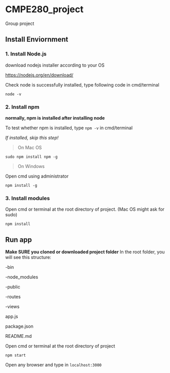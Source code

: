 # CMPE280_project
Group project
## Install Enviornment
### 1. Install Node.js

download nodejs installer according to your OS

https://nodejs.org/en/download/

Check node is successfully installed, type following code in cmd/terminal 
```
node -v
```

### 2. Install npm
**normally, npm is installed after installing node**

To test whether npm is installed, type `npm -v` in cmd/terminal 

*If installed, skip this step!*

>On Mac OS
```
sudo npm install npm -g
```

>On Windows

Open cmd using administrator
```
npm install -g
```

### 3. Install modules
Open cmd or terminal at the root directory of project. (Mac OS might ask for sudo)

```
npm install
```

## Run app

**Make SURE you cloned or downloaded project folder**
In the root folder, you will see this structure:

-bin

-node_modules

-public

-routes

-views

app.js

package.json

README.md



Open cmd or terminal at the root directory of project
```
npm start
```
Open any browser and type in `localhost:3000`
